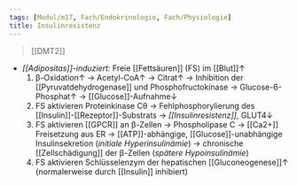 ```yaml
---
tags: [Modul/m17, Fach/Endokrinologie, Fach/Physiologie]
title: Insulinresistenz
---
```

> [[DMT2]]
- *[[Adipositas]]-induziert:* Freie [[Fettsäuren]] (FS) im [[Blut]]↑ 
	1. β-Oxidation↑ → Acetyl-CoA↑ → Citrat↑ → Inhibition der [[Pyruvatdehydrogenase]] und Phosphofructokinase → Glucose-6-Phosphat↑ → [[Glucose]]-Aufnahme↓
	2. FS aktivieren Proteinkinase Cθ → Fehlphosphorylierung des [[Insulin]]-[[Rezeptor]]-Substrats → *[[Insulinresistenz]]*, GLUT4↓
	3. FS aktivieren [[GPCR]] an β-Zellen → Phospholipase C → [[Ca2+]] Freisetzung aus ER → [[ATP]]-abhängige, [[Glucose]]-unabhängige Insulinsekretion (*initiale Hyperinsulinämie*) → chronische [[Zellschädigung]] der β-Zellen (*spätere Hypoinsulinämie*)
	4. FS aktivieren Schlüsselenzym der hepatischen [[Gluconeogenese]]↑ (normalerweise durch [[Insulin]] inhibiert)